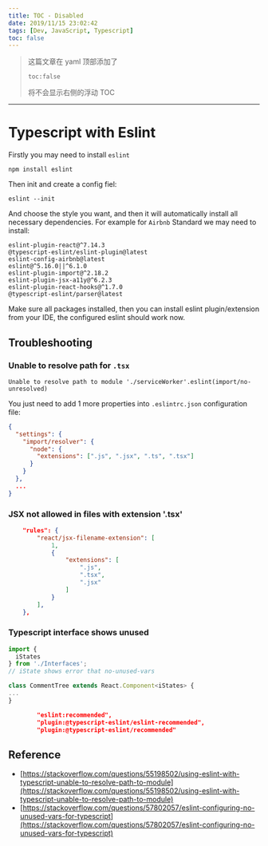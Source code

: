```yaml
---
title: TOC - Disabled
date: 2019/11/15 23:02:42
tags: [Dev, JavaScript, Typescript]
toc: false
---
```


> 这篇文章在 yaml 顶部添加了
> 
> ```
> toc:false
> ```
> 
> 将不会显示右侧的浮动 TOC



------

# Typescript with Eslint


Firstly you may need to install `eslint`

```
npm install eslint
```

Then init and create a config fiel:

```
eslint --init
```

And choose the style you want, and then it will automatically install all necessary dependencies. For example for `Airbnb` Standard we may need to install:

```
eslint-plugin-react@^7.14.3
@typescript-eslint/eslint-plugin@latest
eslint-config-airbnb@latest
eslint@^5.16.0||^6.1.0
eslint-plugin-import@^2.18.2
eslint-plugin-jsx-a11y@^6.2.3
eslint-plugin-react-hooks@^1.7.0
@typescript-eslint/parser@latest
```

Make sure all packages installed, then you can install eslint plugin/extension from your IDE, the configured eslint should work now.


## Troubleshooting 

### Unable to resolve path for `.tsx`

```
Unable to resolve path to module './serviceWorker'.eslint(import/no-unresolved)
```

You just need to add 1 more properties into `.eslintrc.json` configuration file:


```json
{
  "settings": {
    "import/resolver": {
      "node": {
        "extensions": [".js", ".jsx", ".ts", ".tsx"]
      }
    }
  },
  ...
}
```

### JSX not allowed in files with extension '.tsx'


```json
    "rules": {
        "react/jsx-filename-extension": [
            1,
            {
                "extensions": [
                    ".js",
                    ".tsx",
                    ".jsx"
                ]
            }
        ],
    },
```


### Typescript interface shows unused


```ts
import {
  iStates
} from './Interfaces';
// iState shows error that no-unused-vars

class CommentTree extends React.Component<iStates> {
...
}
```


```json
        "eslint:recommended",
        "plugin:@typescript-eslint/eslint-recommended",
        "plugin:@typescript-eslint/recommended"

```

## Reference

- [https://stackoverflow.com/questions/55198502/using-eslint-with-typescript-unable-to-resolve-path-to-module](https://stackoverflow.com/questions/55198502/using-eslint-with-typescript-unable-to-resolve-path-to-module)
- [https://stackoverflow.com/questions/57802057/eslint-configuring-no-unused-vars-for-typescript](https://stackoverflow.com/questions/57802057/eslint-configuring-no-unused-vars-for-typescript)


